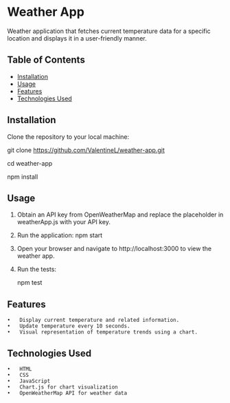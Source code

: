 # Weather App

Weather application that fetches current temperature data for a specific location and displays it in a user-friendly manner.

## Table of Contents

- [Installation](#installation)
- [Usage](#usage)
- [Features](#features)
- [Technologies Used](#technologies-used)

## Installation

Clone the repository to your local machine:

   git clone https://github.com/ValentineL/weather-app.git
   
   cd weather-app
   
   npm install

## Usage

1.	Obtain an API key from OpenWeatherMap and replace the placeholder in weatherApp.js with your API key.
2.	Run the application:
    npm start
  	
3.	Open your browser and navigate to http://localhost:3000 to view the weather app.
4.	Run the tests:

  	npm test

## Features
    •	Display current temperature and related information.
    •	Update temperature every 10 seconds.
    •	Visual representation of temperature trends using a chart.
    
## Technologies Used
    •	HTML
    •	CSS
    •	JavaScript
    •	Chart.js for chart visualization
    •	OpenWeatherMap API for weather data
